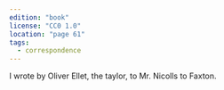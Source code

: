 ```yaml
---
edition: "book"
license: "CC0 1.0"
location: "page 61"
tags:
  - correspondence
---
```

I wrote by Oliver Ellet, the
taylor, to Mr. Nicolls to Faxton.
